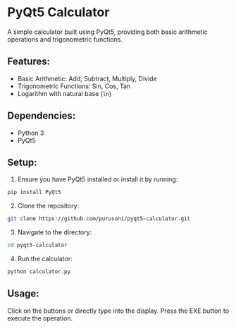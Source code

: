 # PyQt5 Calculator
A simple calculator built using PyQt5, providing both basic arithmetic operations and trigonometric functions.

## Features:
- Basic Arithmetic: Add, Subtract, Multiply, Divide
- Trigonometric Functions: Sin, Cos, Tan
- Logarithm with natural base (`ln`)

## Dependencies:
- Python 3
- PyQt5

## Setup:
1. Ensure you have PyQt5 installed or install it by running:
```bash
pip install PyQt5
```
2. Clone the repository:
```bash
git clone https://github.com/purusoni/pyqt5-calculator.git
```
    
3. Navigate to the directory:
```bash
cd pyqt5-calculator
```

4. Run the calculator:
```bash
python calculator.py
```

## Usage:

Click on the buttons or directly type into the display.
Press the EXE button to execute the operation.
